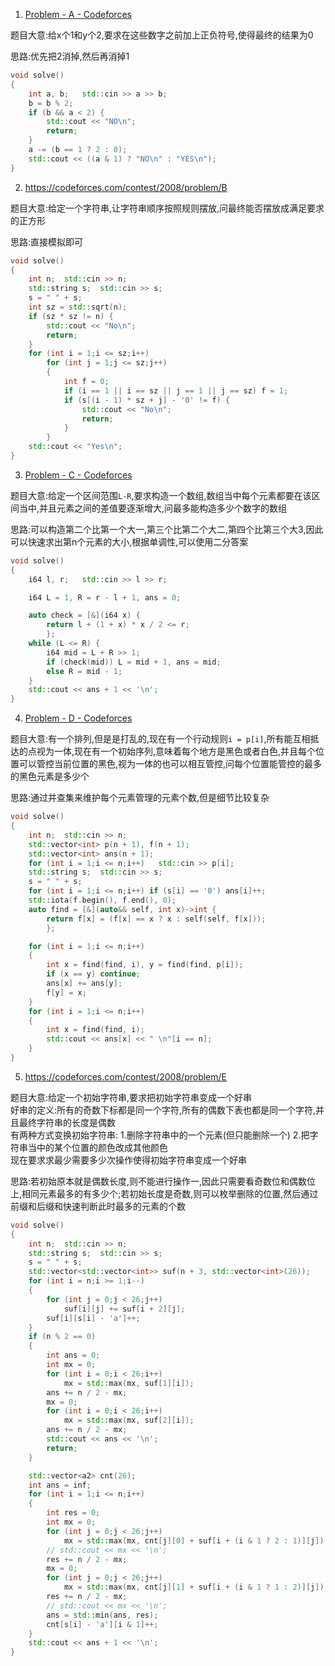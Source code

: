 1. [Problem - A - Codeforces](https://codeforces.com/contest/2008/problem/A)

题目大意:给x个1和y个2,要求在这些数字之前加上正负符号,使得最终的结果为0

思路:优先把2消掉,然后再消掉1

``` cpp
void solve()
{
    int a, b;   std::cin >> a >> b;
    b = b % 2;
    if (b && a < 2) {
        std::cout << "NO\n";
        return;
    }
    a -= (b == 1 ? 2 : 0);
    std::cout << ((a & 1) ? "NO\n" : "YES\n");
}
```

2. https://codeforces.com/contest/2008/problem/B

题目大意:给定一个字符串,让字符串顺序按照规则摆放,问最终能否摆放成满足要求的正方形

思路:直接模拟即可

``` cpp
void solve()
{
    int n;  std::cin >> n;
    std::string s;  std::cin >> s;
    s = " " + s;
    int sz = std::sqrt(n);
    if (sz * sz != n) {
        std::cout << "No\n";
        return;
    }
    for (int i = 1;i <= sz;i++)
        for (int j = 1;j <= sz;j++)
        {
            int f = 0;
            if (i == 1 || i == sz || j == 1 || j == sz) f = 1;
            if (s[(i - 1) * sz + j] - '0' != f) {
                std::cout << "No\n";
                return;
            }
        }
    std::cout << "Yes\n";
}
```

3. [Problem - C - Codeforces](https://codeforces.com/contest/2008/problem/C)

题目大意:给定一个区间范围`L-R`,要求构造一个数组,数组当中每个元素都要在该区间当中,并且元素之间的差值要逐渐增大,问最多能构造多少个数字的数组

思路:可以构造第二个比第一个大一,第三个比第二个大二,第四个比第三个大3,因此可以快速求出第n个元素的大小,根据单调性,可以使用二分答案

``` cpp
void solve()
{
    i64 l, r;   std::cin >> l >> r;

    i64 L = 1, R = r - l + 1, ans = 0;

    auto check = [&](i64 x) {
        return l + (1 + x) * x / 2 <= r;
        };
    while (L <= R) {
        i64 mid = L + R >> 1;
        if (check(mid)) L = mid + 1, ans = mid;
        else R = mid - 1;
    }
    std::cout << ans + 1 << '\n';
}
```

4. [Problem - D - Codeforces](https://codeforces.com/contest/2008/problem/D)

题目大意:有一个排列,但是是打乱的,现在有一个行动规则`i = p[i]`,所有能互相抵达的点视为一体,现在有一个初始序列,意味着每个地方是黑色或者白色,并且每个位置可以管控当前位置的黑色,视为一体的也可以相互管控,问每个位置能管控的最多的黑色元素是多少个

思路:通过并查集来维护每个元素管理的元素个数,但是细节比较复杂

``` cpp
void solve()
{
    int n;  std::cin >> n;
    std::vector<int> p(n + 1), f(n + 1);
    std::vector<int> ans(n + 1);
    for (int i = 1;i <= n;i++)   std::cin >> p[i];
    std::string s;  std::cin >> s;
    s = " " + s;
    for (int i = 1;i <= n;i++) if (s[i] == '0') ans[i]++;
    std::iota(f.begin(), f.end(), 0);
    auto find = [&](auto&& self, int x)->int {
        return f[x] = (f[x] == x ? x : self(self, f[x]));
        };

    for (int i = 1;i <= n;i++)
    {
        int x = find(find, i), y = find(find, p[i]);
        if (x == y) continue;
        ans[x] += ans[y];
        f[y] = x;
    }
    for (int i = 1;i <= n;i++)
    {
        int x = find(find, i);
        std::cout << ans[x] << " \n"[i == n];
    }
}
```

5. https://codeforces.com/contest/2008/problem/E

题目大意:给定一个初始字符串,要求把初始字符串变成一个好串<br>好串的定义:所有的奇数下标都是同一个字符,所有的偶数下表也都是同一个字符,并且最终字符串的长度是偶数<br>有两种方式变换初始字符串: 1.删除字符串中的一个元素(但只能删除一个) 2.把字符串当中的某个位置的颜色改成其他颜色<br>现在要求求最少需要多少次操作使得初始字符串变成一个好串

思路:若初始原本就是偶数长度,则不能进行操作一,因此只需要看奇数位和偶数位上,相同元素最多的有多少个;若初始长度是奇数,则可以枚举删除的位置,然后通过前缀和后缀和快速判断此时最多的元素的个数

``` cpp
void solve()
{
    int n;  std::cin >> n;
    std::string s;  std::cin >> s;
    s = " " + s;
    std::vector<std::vector<int>> suf(n + 3, std::vector<int>(26));
    for (int i = n;i >= 1;i--)
    {
        for (int j = 0;j < 26;j++)
            suf[i][j] += suf[i + 2][j];
        suf[i][s[i] - 'a']++;
    }
    if (n % 2 == 0)
    {
        int ans = 0;
        int mx = 0;
        for (int i = 0;i < 26;i++)
            mx = std::max(mx, suf[1][i]);
        ans += n / 2 - mx;
        mx = 0;
        for (int i = 0;i < 26;i++)
            mx = std::max(mx, suf[2][i]);
        ans += n / 2 - mx;
        std::cout << ans << '\n';
        return;
    }

    std::vector<a2> cnt(26);
    int ans = inf;
    for (int i = 1;i <= n;i++)
    {
        int res = 0;
        int mx = 0;
        for (int j = 0;j < 26;j++)
            mx = std::max(mx, cnt[j][0] + suf[i + (i & 1 ? 2 : 1)][j]);
        // std::cout << mx << '\n';
        res += n / 2 - mx;
        mx = 0;
        for (int j = 0;j < 26;j++)
            mx = std::max(mx, cnt[j][1] + suf[i + (i & 1 ? 1 : 2)][j]);
        res += n / 2 - mx;
        // std::cout << mx << '\n';
        ans = std::min(ans, res);
        cnt[s[i] - 'a'][i & 1]++;
    }
    std::cout << ans + 1 << '\n';
}
```

